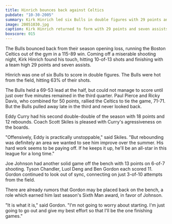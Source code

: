 ```yaml
---
title: Hinrich bounces back against Celtics
pubdate: "10-30-2005"
summary: Kirk Hinrich led six Bulls in double figures with 29 points and seven assists in a 115-89 rout of the Boston Celtics.
image: 20051030.jpg
caption: Kirk Hinrich returned to form with 29 points and seven assists
boxscore: 015
---
```


The Bulls bounced back from their season opening loss, running the Boston Celtics out of the gym in a 115-89 win. Coming off a miserable shooting night, Kirk Hinrich found his touch, hitting 10-of-13 shots and finishing with a team high 29 points and seven assists.

Hinrich was one of six Bulls to score in double figures. The Bulls were hot from the field, hitting 63% of their shots.

The Bulls held a 69-53 lead at the half, but could not manage to score until just over five minutes remained in the third quarter. Paul Pierce and Ricky Davis, who combined for 50 points, rallied the Celtics to tie the game, 71-71. But the Bulls pulled away late in the third and never looked back.

Eddy Curry had his second double-double of the season with 18 points and 12 rebounds. Coach Scott Skiles is pleased with Curry's agressiveness on the boards.

"Offensively, Eddy is practically unstoppable," said Skiles. "But rebounding was definitely an area we wanted to see him improve over the summer. His hard work seems to be paying off. If he keeps it up, he'll be an all-star in this league for a long time."

Joe Johnson had another solid game off the bench with 13 points on 6-of-7 shooting. Tyson Chandler, Luol Deng and Ben Gordon each scored 11. Gordon continued to look out of sync, connecting on just 3-of-10 attempts from the field.

There are already rumors that Gordon may be placed back on the bench, a role which earned him last season's Sixth Man award, in favor of Johnson.

"It is what it is," said Gordon. "I'm not going to worry about starting. I'm just going to go out and give my best effort so that I'll be the one finishing games."